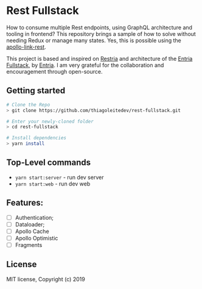 # Rest Fullstack

How to consume multiple Rest endpoints, using GraphQL architecture and tooling in frontend? This repository brings a sample of how to solve without needing Redux or manage many states. Yes, this is possible using the [apollo-link-rest](https://github.com/apollographql/apollo-link-rest).

This project is based and inspired on [Restria](https://github.com/entria/restria) and architecture of the [Entria Fullstack](https://github.com/entria/entria-fullstack), by [Entria](https://github.com/entria/). I am very grateful for the collaboration and encouragement through open-source.

## Getting started

```sh
# Clone the Repo
> git clone https://github.com/thiagoleitedev/rest-fullstack.git

# Enter your newly-cloned folder
> cd rest-fullstack

# Install dependencies
> yarn install
```

## Top-Level commands

* `yarn start:server` - run dev server
* `yarn start:web` - run dev web

## Features:

- [ ] Authentication;
- [ ] Dataloader;
- [ ] Apollo Cache
- [ ] Apollo Optimistic 
- [ ] Fragments

## License

MIT license, Copyright (c) 2019
